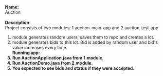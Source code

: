 <b> Name: </b> <br>
Auction <br><br>
<b> Description: </b> <br>
Project consists of two modules: 1.auction-main-app and 2.auction-test-app <br>
1. module generates random users, saves them to repo and creates a lot. <br>
2. module generates bids to this lot. Bid is added by random user and bid's value increases every time. <br>
<b>Running app:<b> <br>
1. Run AuctionApplication.java from 1.module, <br>
2. Run AuctionDemo.java from 2.module. <br>
3. You expected to see bids and status if they were accepted.
